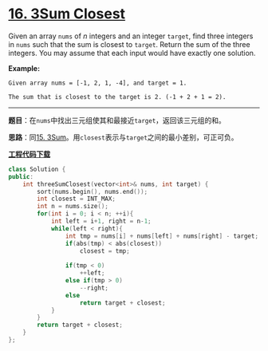 # [16. 3Sum Closest](https://leetcode.com/problems/3sum-closest/)

Given an array `nums` of *n* integers and an integer `target`, find three integers in `nums` such that the sum is closest to `target`. Return the sum of the three integers. You may assume that each input would have exactly one solution.

**Example:**

```
Given array nums = [-1, 2, 1, -4], and target = 1.

The sum that is closest to the target is 2. (-1 + 2 + 1 = 2).
```

-----

**题目**：在`nums`中找出三元组使其和最接近`target`，返回该三元组的和。

**思路**：同[15. 3Sum](https://leetcode.com/problems/3sum/)。用`closest`表示与`target`之间的最小差别，可正可负。

[**工程代码下载**](https://github.com/shenkh/leetcode)

```cpp
class Solution {
public:
    int threeSumClosest(vector<int>& nums, int target) {
        sort(nums.begin(), nums.end());
        int closest = INT_MAX;
        int n = nums.size();
        for(int i = 0; i < n; ++i){
            int left = i+1, right = n-1;
            while(left < right){
                int tmp = nums[i] + nums[left] + nums[right] - target;
                if(abs(tmp) < abs(closest))
                    closest = tmp;
                
                if(tmp < 0)
                    ++left;
                else if(tmp > 0)
                    --right;
                else
                    return target + closest;
            }
        }
        return target + closest;
    }
};
```

